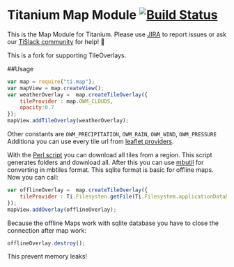 # Titanium Map Module [![Build Status](https://travis-ci.org/appcelerator-modules/ti.map.svg)](https://travis-ci.org/appcelerator-modules/ti.map)

This is the Map Module for Titanium. Please use [JIRA](http://jira.appcelerator.org) to report issues or ask our [TiSlack community](http://tislack.org) for help! :rocket:

This is a fork for supporting TileOverlays. 

##Usage
```javascript
var map = require("ti.map");
var mapView = map.createView();
var weatherOverlay =  map.createTileOverlay({
    tileProvider : map.OWM_CLOUDS,
    opacity:0.7
});
mapView.addTileOverlay(weatherOverlay);
```
Other constants are `OWM_PRECIPITATION`, `OWM_RAIN`, `OWM_WIND`, `OWM_PRESSURE`
Additiona you can use every tile url from [leaflet providers](http://leaflet-extras.github.io/leaflet-providers/).

With the [Perl script](http://search.cpan.org/~rotkraut/Geo-OSM-Tiles-0.01/downloadosmtiles.pl) you can download all tiles from a region. This script generates folders and download all. After this you can use [mbutil](https://github.com/mapbox/mbutil/) for converting in mbtiles format. This sqlite format is basic for offline maps. Now you can call:
```javascript
var offlineOverlay =  map.createTileOverlay({
    tileProvider : Ti.Filesysten.getFile(Ti.Filesystem.applicationDataDirectory,"mbtiles","hamburg").nativPath,
});
mapView.addOverlay(offlineOverlay);
```

Because the offline Maps work with sqlite database you have to close the connection after map work:

```javascript
offlineOverlay.destroy();
```
This prevent memory leaks!

